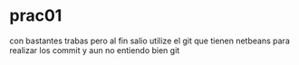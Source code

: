 # prac01
con bastantes trabas pero al fin salio
utilize el git que tienen netbeans para realizar los commit
y aun no entiendo bien git
